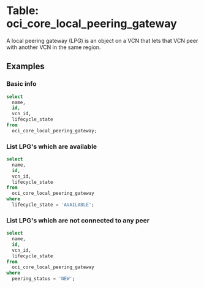# Table: oci_core_local_peering_gateway

A local peering gateway (LPG) is an object on a VCN that lets that VCN peer with another VCN in the same region.

## Examples

### Basic info

```sql
select
  name,
  id,
  vcn_id,
  lifecycle_state
from
  oci_core_local_peering_gateway;
```

### List LPG's which are available

```sql
select
  name,
  id,
  vcn_id,
  lifecycle_state
from
  oci_core_local_peering_gateway
where
  lifecycle_state = 'AVAILABLE';
```

### List LPG's which are not connected to any peer

```sql
select
  name,
  id,
  vcn_id,
  lifecycle_state
from
  oci_core_local_peering_gateway
where
  peering_status = 'NEW';
```
